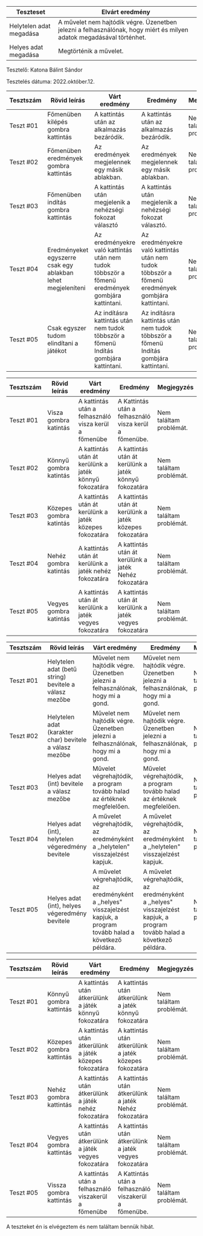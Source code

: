 |  Teszteset               | Elvárt eredmény                                                                                                     | 
|-------------------------|---------------------------------------------------------------------------------------------------------------------| 
| Helytelen adat megadása | A művelet nem hajtódik végre. Üzenetben jelezni a felhasználónak, hogy miért és milyen adatok megadásával történhet.|
| Helyes adat megadása    | Megtörténik a művelet.                                                                                              |


Tesztelő: Katona Bálint Sándor

Tesztelés dátuma: 2022.október.12.

| Tesztszám | Rövid leírás                                             | Várt eredmény                                                                   | Eredmény                                                                       | Megjegyzés                |
|-----------|----------------------------------------------------------|---------------------------------------------------------------------------------|--------------------------------------------------------------------------------|---------------------------|
| Teszt #01 | Főmenüben kilépés gombra kattintás    | A kattintás után az alkalmazás bezáródik.  | A kattintás után az alkalmazás bezáródik. | Nem találtam problémát.   |
| Teszt #02 | Főmenüben eredmények gombra kattintás  | Az eredmények megjelennek egy másik ablakban. |  Az eredmények megjelennek egy másik ablakban. | Nem találtam problémát.   |
| Teszt #03 | Főmenüben indítás gombra kattintás  |  A kattintás után megjelenik a nehézségi fokozat választó |  A kattintás után megjelenik a nehézségi fokozat választó. | Nem találtam problémát.   |
| Teszt #04 | Eredményeket egyszerre csak egy ablakban lehet megjeleníteni  |  Az eredményekre való kattintás után nem tudok többször a főmenü eredmények gombjára kattintani. |  Az eredményekre való kattintás után nem tudok többször a főmenü eredmények gombjára kattintani. | Nem találtam problémát.   |
| Teszt #05 | Csak egyszer tudom elindítani a játékot  | Az indításra kattintás után nem tudok többször a főmenü Indítás gombjára kattintani. | Az indításra kattintás után nem tudok többször a főmenü Indítás gombjára kattintani. | Nem találtam problémát.   |


| Tesztszám | Rövid leírás                                             | Várt eredmény                                                                   | Eredmény                                                                       | Megjegyzés                |
|-----------|----------------------------------------------------------|---------------------------------------------------------------------------------|--------------------------------------------------------------------------------|---------------------------|
| Teszt #01 | Visza gombra katintás    | A kattintás után a felhasználó visza kerül a főmenübe  | A Kattintás után a felhasználó visza kerül a főmenübe. | Nem találtam problémát.   |
| Teszt #02 |  Könnyű gombra katintás  | A kattintás után át kerülünk a jaték könnyű fokozatára |  A kattintás után át kerülünk a jaték könnyű fokozatára | Nem találtam problémát.   |
| Teszt #03 | Közepes gombra katintás  |  A kattintás után át kerülünk a jaték közepes fokozatára |  A kattintás után át kerülünk a jaték közepes fokozatára | Nem találtam problémát.   |
| Teszt #04 | Nehéz gombra katintás  |  A kattintás után át kerülünk a jaték nehéz fokozatára |  A kattintás után át kerülünk a jaték Nehéz fokozatára | Nem találtam problémát.   |
| Teszt #05 | Vegyes gombra katintás  | A kattintás után át kerülünk a jaték vegyes fokozatára | A kattintás után át kerülünk a jaték vegyes fokozatára | Nem találtam problémát.   |


| Tesztszám | Rövid leírás                                             | Várt eredmény                                                                   | Eredmény                                                                       | Megjegyzés                |
|-----------|----------------------------------------------------------|---------------------------------------------------------------------------------|--------------------------------------------------------------------------------|---------------------------|
| Teszt #01 | Helytelen adat (betű string) bevitele a válasz mezőbe    | Művelet nem hajtódik végre. Üzenetben jelezni a felhasználónak, hogy mi a gond. | Művelet nem hajtódik végre. Üzenetben jelezni a felhasználónak, hogy mi a gond.| Nem találtam problémát.   |
| Teszt #02 | Helytelen adat (karakter char) bevitele a válasz mezőbe  | Művelet nem hajtódik végre. Üzenetben jelezni a felhasználónak, hogy mi a gond. | Művelet nem hajtódik végre. Üzenetben jelezni a felhasználónak, hogy mi a gond.| Nem találtam problémát.   |
| Teszt #03 | Helyes adat (int) bevitele a válasz mezőbe  | Művelet végrehajtódik, a program tovább halad az értéknek megfelelően. | Művelet végrehajtódik, a program tovább halad az értéknek megfelelően.| Nem találtam problémát.   |
| Teszt #04 | Helyes adat (int), helytelen végeredmény bevitele  | A művelet végrehajtódik, az eredményként a ,,helytelen" visszajelzést kapjuk. | A művelet végrehajtódik, az eredményként a ,,helytelen" visszajelzést kapjuk.| Nem találtam problémát.   |
| Teszt #05 | Helyes adat (int), helyes végeredmény bevitele  | A művelet végrehajtódik, az eredményként a ,,helyes" visszajelzést kapjuk, a program tovább halad a következő példára. | A művelet végrehajtódik, az eredményként a ,,helyes" visszajelzést kapjuk, a program tovább halad a következő példára.| Nem találtam problémát.   |


| Tesztszám | Rövid leírás                                             | Várt eredmény                                                                   | Eredmény                                                                       | Megjegyzés                |
|-----------|----------------------------------------------------------|---------------------------------------------------------------------------------|--------------------------------------------------------------------------------|---------------------------|
| Teszt #01 |  Könnyű gombra kattintás  | A kattintás után átkerülünk a játék könnyű fokozatára |  A kattintás után átkerülünk a jaték könnyű fokozatára | Nem találtam problémát.   |
| Teszt #02 | Közepes gombra kattintás  |  A kattintás után átkerülünk a játék közepes fokozatára |  A kattintás után átkerülünk a jaték közepes fokozatára | Nem találtam problémát.   |
| Teszt #03 | Nehéz gombra kattintás  |  A kattintás után átkerülünk a játék nehéz fokozatára |  A kattintás után átkerülünk a jaték Nehéz fokozatára | Nem találtam problémát.   |
| Teszt #04 | Vegyes gombra kattintás  | A kattintás után átkerülünk a játék vegyes fokozatára | A kattintás után átkerülünk a jaték vegyes fokozatára | Nem találtam problémát.   |
| Teszt #05 | Vissza gombra kattintás    | A kattintás után a felhasználó viszakerül a főmenübe  | A Kattintás után a felhasználó viszakerül a főmenübe. | Nem találtam problémát.   |

A teszteket én is elvégeztem és nem találtam bennük hibát.

